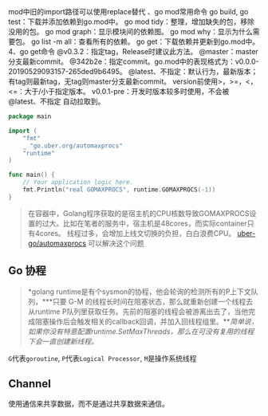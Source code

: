 mod中旧的import路径可以使用replace替代
、go mod常用命令
go build, go test：下载并添加依赖到go.mod中。
go mod tidy：整理，增加缺失的包，移除没用的包。
go mod graph：显示模块间的依赖图。
go mod why：显示为什么需要包。
go list -m all：查看所有的依赖。
go get：下载依赖并更新到go.mod中。
4、go get命令
@v0.3.2：指定tag，Release时建议此方法。
@master：master分支最新commit。
@342b2e：指定commit。go.mod中的表现格式为：v0.0.0-20190529093157-265ded9b6495。
@latest、不指定：默认行为，最新版本；有tag则最新tag，无tag则master分支最新commit。
version前使用>，>=，<，<=：大于/小于指定版本。
v0.0.1-pre：开发时版本较多时使用，不会被 @latest、不指定 自动拉取到。



```go
package main

import (
    "fmt"
    _ "go.uber.org/automaxprocs"
    "runtime"
)

func main() {
    // Your application logic here.
    fmt.Println("real GOMAXPROCS", runtime.GOMAXPROCS(-1))
}
```

>在容器中，Golang程序获取的是宿主机的CPU核数导致GOMAXPROCS设置的过大。比如在笔者的服务中，宿主机是48cores，而实际container只有4cores。
>线程过多，会增加上线文切换的负担，白白浪费CPU。
>[uber-go/automaxprocs](https://github.com/uber-go/automaxprocs) 可以解决这个问题



## Go 协程

> *golang runtime是有个sysmon的协程，他会轮询的检测所有的P上下文队列，***只要 G-M 的线程长时间在阻塞状态，那么就重新创建一个线程去从runtime P队列里获取任务。先前的阻塞的线程会被游离出去了，当他完成阻塞操作后会触发相关的callback回调，并加入回线程组里。***简单说，如果你没有特意配置runtime.SetMaxThreads，那么在可没有复用的线程下会一直创建新线程。*

`G`代表`goroutine`, `P`代表`Logical Processor`, `M`是操作系统线程



## Channel

使用通信来共享数据，而不是通过共享数据来通信。
